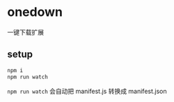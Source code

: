 # onedown
一键下载扩展

## setup
```sh
npm i
npm run watch
```
`npm run watch` 会自动把 manifest.js 转换成 manifest.json

